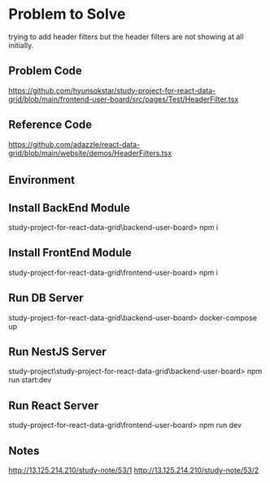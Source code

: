 # Problem to Solve

trying to add header filters but the header filters are not showing at all initially.

## Problem Code

https://github.com/hyunsokstar/study-project-for-react-data-grid/blob/main/frontend-user-board/src/pages/Test/HeaderFilter.tsx

### 

## Reference Code   

https://github.com/adazzle/react-data-grid/blob/main/website/demos/HeaderFilters.tsx


######

## Environment  

####

## Install BackEnd Module
study-project-for-react-data-grid\backend-user-board> npm i  

## Install FrontEnd Module
study-project-for-react-data-grid\frontend-user-board> npm i

###

## Run DB Server  
study-project-for-react-data-grid\backend-user-board> docker-compose up

###

## Run NestJS Server
study-project\study-project-for-react-data-grid\backend-user-board> npm run start:dev

###

## Run React Server
study-project-for-react-data-grid\frontend-user-board> npm run dev  

###

## Notes
http://13.125.214.210/study-note/53/1
http://13.125.214.210/study-note/53/2
